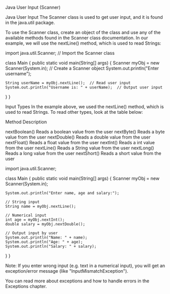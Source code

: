 Java User Input (Scanner)

Java User Input
The Scanner class is used to get user input, and it is found in the java.util package.

To use the Scanner class, create an object of the class and use any of the available methods found in the Scanner class
documentation. In our example, we will use the nextLine() method, which is used to read Strings:


import java.util.Scanner;  // Import the Scanner class

class Main {
public static void main(String[] args) {
Scanner myObj = new Scanner(System.in);  // Create a Scanner object
System.out.println("Enter username");

    String userName = myObj.nextLine();  // Read user input
    System.out.println("Username is: " + userName);  // Output user input
}
}

Input Types
In the example above, we used the nextLine() method, which is used to read Strings. To read other types, look at the table below:

Method	            Description

nextBoolean()	      Reads a boolean value from the user
nextByte()	          Reads a byte value from the user
nextDouble()	      Reads a double value from the user
nextFloat()	          Reads a float value from the user
nextInt()	          Reads a int value from the user
nextLine()	          Reads a String value from the user
nextLong()	          Reads a long value from the user
nextShort()	          Reads a short value from the user


import java.util.Scanner;

class Main {
public static void main(String[] args) {
Scanner myObj = new Scanner(System.in);

    System.out.println("Enter name, age and salary:");

    // String input
    String name = myObj.nextLine();

    // Numerical input
    int age = myObj.nextInt();
    double salary = myObj.nextDouble();

    // Output input by user
    System.out.println("Name: " + name);
    System.out.println("Age: " + age);
    System.out.println("Salary: " + salary);
}
}

Note: If you enter wrong input (e.g. text in a numerical input), you will get an exception/error message (like "InputMismatchException").

You can read more about exceptions and how to handle errors in the Exceptions chapter.